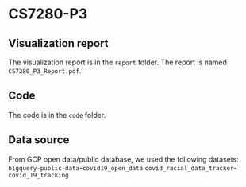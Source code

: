 # CS7280-P3

## Visualization report
The visualization report is in the `report` folder. The report is named `CS7280_P3_Report.pdf`.

## Code
The code is in the `code` folder. 

## Data source
From GCP open data/public database, we used the following datasets:
`bigquery-public-data`-`covid19_open_data`
`covid_racial_data_tracker`-`covid_19_tracking` 